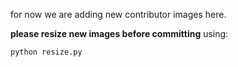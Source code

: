 for now we are adding new contributor images here.

**please resize new images before committing** using:

``python resize.py``
